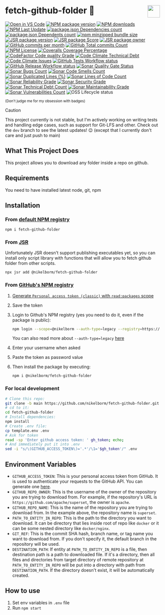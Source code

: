 # <img src="https://nikelborm.github.io/fetch-github-folder/logo.png" align="right" width="40px" height="40px"/> fetch-github-folder :lizard:

[![Open in VS Code](https://img.shields.io/static/v1?logo=visualstudiocode&label=&message=Open%20in%20VS%20Code&labelColor=2c2c32&color=007acc&logoColor=007acc)](https://github.dev/nikelborm/fetch-github-folder)
[![NPM package version](https://badge.fury.io/js/fetch-github-folder.svg)](https://www.npmjs.com/package/fetch-github-folder)
[![NPM downloads](https://img.shields.io/npm/dm/fetch-github-folder.svg?style=flat)](https://npmjs.org/package/fetch-github-folder)
[![NPM Last Update](https://img.shields.io/npm/last-update/fetch-github-folder)](https://npmjs.org/package/fetch-github-folder)
[![package.json Dependencies count](https://badgen.net/bundlephobia/dependency-count/fetch-github-folder)](https://www.npmjs.com/package/fetch-github-folder?activeTab=dependencies)
[![package.json Dependents count](https://badgen.net/npm/dependents/fetch-github-folder)](https://www.npmjs.com/package/fetch-github-folder?activeTab=dependents)
[![npm minzipped bundle size](https://img.shields.io/bundlephobia/minzip/fetch-github-folder)](https://bundlephobia.com/package/fetch-github-folder)
[![JSR package version](https://jsr.io/badges/@nikelborm/fetch-github-folder)](https://jsr.io/@nikelborm/fetch-github-folder)
[![JSR package Score](https://jsr.io/badges/@nikelborm/fetch-github-folder/score)](https://jsr.io/@nikelborm/fetch-github-folder)
[![JSR package owner](https://jsr.io/badges/@nikelborm)](https://jsr.io/@nikelborm)
[![GitHub commits per month](https://img.shields.io/github/commit-activity/m/nikelborm/fetch-github-folder)](https://github.com/nikelborm/fetch-github-folder/pulse)
[![GitHub Total commits Count](https://img.shields.io/github/commit-activity/t/nikelborm/fetch-github-folder)](https://github.com/nikelborm/fetch-github-folder/graphs/commit-activity)
[![NPM License](https://img.shields.io/npm/l/fetch-github-folder)](https://github.com/nikelborm/fetch-github-folder?tab=MIT-1-ov-file)
[![Coveralls Coverage Percentage](https://coveralls.io/repos/github/nikelborm/fetch-github-folder/badge.svg?branch=main&rand=9148876)](https://coveralls.io/github/nikelborm/fetch-github-folder?branch=main)
[![CodeFactor Code quality Grade](https://img.shields.io/codefactor/grade/github/nikelborm/fetch-github-folder?label=codefactor)](https://www.codefactor.io/repository/github/nikelborm/fetch-github-folder)
[![Code Climate Technical Debt](https://img.shields.io/codeclimate/tech-debt/nikelborm/fetch-github-folder)](https://codeclimate.com/github/nikelborm/fetch-github-folder/issues)
[![Code Climate Issues](https://img.shields.io/codeclimate/issues/nikelborm/fetch-github-folder)](https://codeclimate.com/github/nikelborm/fetch-github-folder/issues)
[![GitHub Tests Workflow status](https://github.com/nikelborm/fetch-github-folder/actions/workflows/test.yml/badge.svg)](https://github.com/nikelborm/fetch-github-folder/actions/workflows/test.yml)
[![GitHub Release Workflow status](https://github.com/nikelborm/fetch-github-folder/actions/workflows/release.yml/badge.svg)](https://github.com/nikelborm/fetch-github-folder/actions/workflows/release.yml)
[![Sonar Quality Gate Status](https://sonarcloud.io/api/project_badges/measure?project=nikelborm_fetch-github-folder&metric=alert_status)](https://sonarcloud.io/summary/new_code?id=nikelborm_fetch-github-folder)
[![Sonar Bugs Count](https://sonarcloud.io/api/project_badges/measure?project=nikelborm_fetch-github-folder&metric=bugs)](https://sonarcloud.io/summary/new_code?id=nikelborm_fetch-github-folder)
[![Sonar Code Smells Count](https://sonarcloud.io/api/project_badges/measure?project=nikelborm_fetch-github-folder&metric=code_smells)](https://sonarcloud.io/summary/new_code?id=nikelborm_fetch-github-folder)
[![Sonar Duplicated Lines (%)](https://sonarcloud.io/api/project_badges/measure?project=nikelborm_fetch-github-folder&metric=duplicated_lines_density)](https://sonarcloud.io/summary/new_code?id=nikelborm_fetch-github-folder)
[![Sonar Lines of Code Count](https://sonarcloud.io/api/project_badges/measure?project=nikelborm_fetch-github-folder&metric=ncloc)](https://sonarcloud.io/summary/new_code?id=nikelborm_fetch-github-folder)
[![Sonar Reliability Grade](https://sonarcloud.io/api/project_badges/measure?project=nikelborm_fetch-github-folder&metric=reliability_rating)](https://sonarcloud.io/summary/new_code?id=nikelborm_fetch-github-folder)
[![Sonar Security Grade](https://sonarcloud.io/api/project_badges/measure?project=nikelborm_fetch-github-folder&metric=security_rating)](https://sonarcloud.io/summary/new_code?id=nikelborm_fetch-github-folder)
[![Sonar Technical Debt Count](https://sonarcloud.io/api/project_badges/measure?project=nikelborm_fetch-github-folder&metric=sqale_index)](https://sonarcloud.io/summary/new_code?id=nikelborm_fetch-github-folder)
[![Sonar Maintainability Grade](https://sonarcloud.io/api/project_badges/measure?project=nikelborm_fetch-github-folder&metric=sqale_rating)](https://sonarcloud.io/summary/new_code?id=nikelborm_fetch-github-folder)
[![Sonar Vulnerabilities Count](https://sonarcloud.io/api/project_badges/measure?project=nikelborm_fetch-github-folder&metric=vulnerabilities)](https://sonarcloud.io/summary/new_code?id=nikelborm_fetch-github-folder)
![OSS Lifecycle status](https://img.shields.io/osslifecycle?file_url=https%3A%2F%2Fgithub.com%2Fnikelborm%2Ffetch-github-folder%2Fblob%2Fmain%2FOSSMETADATA)

<!-- [![npms.io](https://img.shields.io/npms-io/final-score/fetch-github-folder)](update_link_later) -->
<!-- [![Conventional Commits](https://img.shields.io/badge/Conventional%20Commits-1.0.0-yellow.svg)](https://conventionalcommits.org) -->

<sup>(Don't judge me for my obsession with badges)</sup>

> [!CAUTION]
>
> This project currently is not stable, but I'm actively working on writing tests and handling edge cases, such as support for Git-LFS and other.
> Check out the `dev` branch to see the latest updates! 😉 (except that I currently don't care and just push to main)

## What This Project Does

This project allows you to download any folder inside a repo on github.

## Requirements

You need to have installed latest node, git, npm

## Installation

### From [default NPM registry](https://www.npmjs.com/package/fetch-github-folder)

```bash
npm i fetch-github-folder
```

### From [JSR](https://jsr.io/@nikelborm/fetch-github-folder)

Unfortunately JSR doesn't support publishing executables yet, so you can install only script library with functions that will allow you to fetch github folder from other scripts.

```bash
npx jsr add @nikelborm/fetch-github-folder
```

### From [GitHub's NPM registry](https://github.com/nikelborm/fetch-github-folder/pkgs/npm/fetch-github-folder)

1. [Generate `Personal access token (classic)` with `read:packages` scope](https://github.com/settings/tokens/new?description=Install%20packages%20from%20GitHub%20NPM%20registry&scopes=read:packages&default_expires_at=none)
2. Save the token
3. Login to Github's NPM registry (yes you need to do it, even if the package is public):

   ```bash
   npm login --scope=@nikelborm --auth-type=legacy --registry=https://npm.pkg.github.com
   ```

   You can also read more about `--auth-type=legacy` [here](https://docs.github.com/en/packages/working-with-a-github-packages-registry/working-with-the-npm-registry#authenticating-with-a-personal-access-token)

4. Enter your username when asked
5. Paste the token as password value
6. Then install the package by executing:

   ```bash
   npm i @nikelborm/fetch-github-folder
   ```

### For local development

```bash
# Clone this repo:
git clone -b main https://github.com/nikelborm/fetch-github-folder.git
# cd to it:
cd fetch-github-folder
# Install dependencies:
npm install
# Create .env file:
cp template.env .env
# Ask for token
read -sp 'Enter github access token: ' gh_token; echo;
# And immediately put it into .env
sed -i "s/\(GITHUB_ACCESS_TOKEN\)='.*'/\1='$gh_token'/" .env
```

## Environment Variables

- `GITHUB_ACCESS_TOKEN`: This is your personal access token from GitHub. It is used to authenticate your requests to the GitHub API. You can generate one [here](https://github.com/settings/tokens/new?description=Read%20repo%20contents%20access%20to%20fetch-github-folder&scopes=public_repo&default_expires_at=none).
- `GITHUB_REPO_OWNER`: This is the username of the owner of the repository you are trying to download from. For example, if the repository's URL is `https://github.com/apache/superset`, the owner is `apache`.
- `GITHUB_REPO_NAME`: This is the name of the repository you are trying to download from. In the example above, the repository name is `superset`.
- `PATH_TO_ENTITY_IN_REPO`: This is the path to the directory you want to download. It can be directory that lies inside root of repo like `docker` or it can be some nested directory like `docker/nginx`.
- `GIT_REF`: This is the commit SHA hash, branch name, or tag name you want to download from. If you don't specify it, the default branch in the repository will be used.
- `DESTINATION_PATH`: If entity at `PATH_TO_ENTITY_IN_REPO` is a file, then destination path is a path to downloaded file. If it's a directory, then all files and directories from target directory of remote repository at `PATH_TO_ENTITY_IN_REPO` will be put into a directory with path from `DESTINATION_PATH`. If the directory doesn't exist, it will be automatically created.

## How to use

1. Set env variables in `.env` file
2. Run `npm start`
